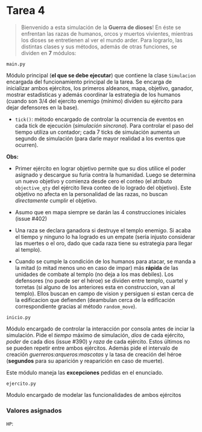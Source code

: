 # Tarea 4
> Bienvenido a esta simulación de la **Guerra de dioses**!
> En éste se enfrentan las razas de humanos, orcos y muertos vivientes, mientras los dioses se entretienen al ver el mundo arder.
> Para lograrlo, las distintas clases y sus métodos, además de otras funciones, se dividen en **7** módulos:

```
main.py
```
Módulo principal (**el que se debe ejecutar**) que contiene la clase `Simulacion` encargada del funcionamiento principal de la tarea. Se encarga de inicializar ambos ejércitos, los primeros aldeanos, mapa, objetivo, ganador, mostrar estadísticas y además coordinar la estrategia de los humanos (cuando son 3/4 del ejercito enemigo (mínimo) dividen su ejército para dejar defensores en la base).

* `tick()`: método encargado de controlar la ocurrencia de eventos en cada tick de ejecución (*simulación síncrona*). Para controlar el paso del tiempo utiliza un contador; cada 7 ticks de simulación aumenta un segundo de simulación (para darle mayor realidad a los eventos que ocurren).

**Obs:**

* Primer ejército en lograr objetivo permite que su dios utilice el poder asignado y descargue su furia contra la humanidad. Luego se determina un nuevo objetivo y comienza desde cero el conteo (el atributo `objective_qty` del ejército lleva conteo de lo logrado del objetivo). Este objetivo no afecta en la personalidad de las razas, no buscan *directamente* cumplir el objetivo.

* Asumo que en mapa siempre se darán las 4 construcciones iniciales (issue \#402)

* Una raza se declara ganadora si destruye el templo enemigo. Si acaba el tiempo y ninguno lo ha logrado es un empate (sería injusto considerar las muertes o el oro, dado que cada raza tiene su estrategia para llegar al templo).

* Cuando se cumple la condición de los humanos para atacar, se manda a la mitad (o mitad menos uno en caso de impar) más **rápida** de las unidades de combate al templo (no deja a los mas debiles). Los defensores (no puede ser el héroe) se dividen entre templo, cuartel y torretas (si alguno de los anteriores esta en construccion, van al templo). Ellos buscan en campo de vision y persiguen si estan cerca de la edificacion que defienden (deambulan cerca de la edificación correspondiente gracias al método `random_move`).

```
inicio.py
```
Módulo encargado de controlar la interacción por consola antes de inciar la simulación. Pide el *tiempo* máximo de simulación, *dios* de cada ejército, *poder* de cada dios (issue \#390) y *raza* de cada ejército. Estos últimos no se pueden repetir entre ambos ejércitos. Además pide el intervalo de creación *guerreros:arqueros:mascotas* y la tasa de creación del héroe (**segundos** para su aparición y reaparición en caso de muerte).

Este módulo maneja las **excepciones** pedidas en el enunciado.

```
ejercito.py
```
Modulo encargado de modelar las funcionalidades de ambos ejércitos




### Valores asignados
`HP`:
